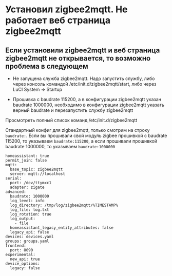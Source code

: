 # Установил zigbee2mqtt. Не работает веб страница zigbee2mqtt

## Если установили zigbee2mqtt и веб страница zigbee2mqtt не открывается, то возможно проблема в следующем

* Не запущена служба zigbee2mqtt. Надо запустить службу, либо через консоль командой /etc/init.d/zigbee2mqtt/start, либо через LuCI System => Startup

* Прошивка с baudrate 115200, а в конфигурации zigbee2mqtt указан baudrate 1000000, необходимо в конфигурации zigbee2mqtt указать верный baudrate и перезапустить службу zigbee2mqtt

Просмотреть полный список команд /etc/init.d/zigbee2mqtt

Стандартный конфиг для zigbee2mqtt, только смотрим на строку `baudrate:`. Если вы прошивали свой модуль zigbee прошивкой с baudrate 115200, то указываем `baudrate:115200`, а если прошивали прошивкой baudrate 1000000, то указываем `baudrate:1000000 `
```
homeassistant: true
permit_join: false
mqtt:
  base_topic: zigbee2mqtt
  server: mqtt://localhost
serial:
  port: /dev/ttymxc1
  adapter: zigate
advanced:
  baudrate: 1000000
  log_level: info
  log_directory: /tmp/log/zigbee2mqtt/%TIMESTAMP%
  log_file: log.txt
  log_rotation: true
  log_output:
    - file
  homeassistant_legacy_entity_attributes: false
  legacy_api: false
devices: devices.yaml
groups: groups.yaml
frontend:
  port: 8090
experimental:
  new_api: true
device_options:
  legacy: false

```
